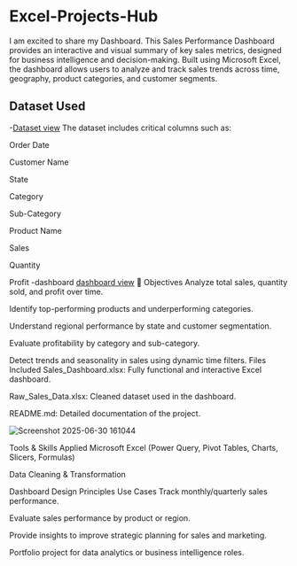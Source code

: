 # Excel-Projects-Hub
I am excited to share my Dashboard. This Sales Performance Dashboard provides an interactive and visual summary of key sales metrics, designed for business intelligence and decision-making. Built using Microsoft Excel, the dashboard allows users to analyze and track sales trends across time, geography, product categories, and customer segments.
## Dataset Used
-<a href="https://github.com/Noorulain1421/Excel-Projects-Hub/blob/main/Nooriain.xlsx">Dataset view</a>
The dataset includes critical columns such as:

Order Date

Customer Name

State

Category

Sub-Category

Product Name

Sales

Quantity

Profit
-dashboard <a href="https://github.com/Noorulain1421/Excel-Projects-Hub/blob/main/Screenshot%202025-06-30%20161044.png">dashboard view</a> 
🎯 Objectives
Analyze total sales, quantity sold, and profit over time.

Identify top-performing products and underperforming categories.

Understand regional performance by state and customer segmentation.

Evaluate profitability by category and sub-category.

Detect trends and seasonality in sales using dynamic time filters.
Files Included
Sales_Dashboard.xlsx: Fully functional and interactive Excel dashboard.

Raw_Sales_Data.xlsx: Cleaned dataset used in the dashboard.

README.md: Detailed documentation of the project.

![Screenshot 2025-06-30 161044](https://github.com/user-attachments/assets/6de9d020-1e0e-4811-9a3e-e8b2cf1e73d3)
 
Tools & Skills Applied
Microsoft Excel (Power Query, Pivot Tables, Charts, Slicers, Formulas)

Data Cleaning & Transformation

Dashboard Design Principles
 Use Cases
Track monthly/quarterly sales performance.

Evaluate sales performance by product or region.

Provide insights to improve strategic planning for sales and marketing.

Portfolio project for data analytics or business intelligence roles.

